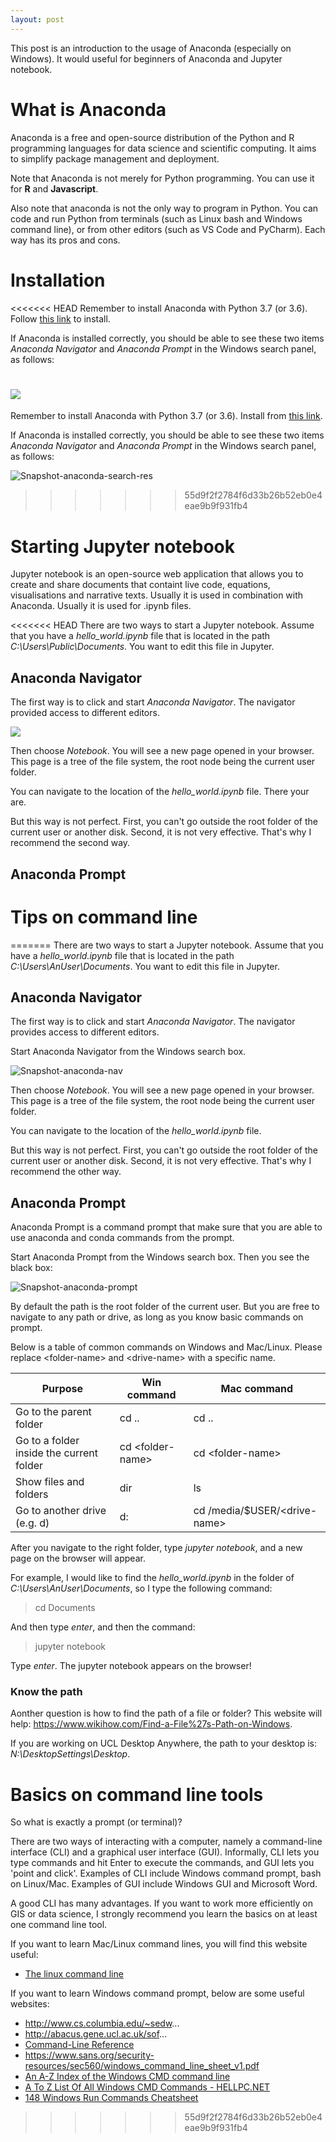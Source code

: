 ```yaml
---
layout: post
---
```


This post is an introduction to the usage of Anaconda (especially on Windows). It would useful for beginners of Anaconda and Jupyter notebook.

# What is Anaconda

Anaconda is a free and open-source distribution of the Python and R programming languages for data science and scientific computing. It aims to simplify package management and deployment.

Note that Anaconda is not merely for Python programming. You can use it for **R** and **Javascript**.

Also note that anaconda is not the only way to program in Python. You can code and run Python from terminals (such as Linux bash and Windows command line), or from other editors (such as VS Code and PyCharm). Each way has its pros and cons.

# Installation

<<<<<<< HEAD
Remember to install Anaconda with Python 3.7 (or 3.6). Follow [this link](https://docs.anaconda.com/anaconda/install/) to install. 

If Anaconda is installed correctly, you should be able to see these two items *Anaconda Navigator* and *Anaconda Prompt* in the Windows search panel, as follows:

![](images/snapshot_anaconda_search_results.png)
=======
Remember to install Anaconda with Python 3.7 (or 3.6). Install from [this link](https://docs.anaconda.com/anaconda/install/). 

If Anaconda is installed correctly, you should be able to see these two items *Anaconda Navigator* and *Anaconda Prompt* in the Windows search panel, as follows:

![Snapshot-anaconda-search-res](https://huanfachen.github.io/images/snapshot_anaconda_search_results.png)
>>>>>>> 55d9f2f2784f6d33b26b52eb0e4eae9b9f931fb4

# Starting Jupyter notebook

Jupyter notebook is an open-source web application that allows you to create and share documents that containt live code, equations, visualisations and narrative texts. Usually it is used in combination with Anaconda. Usually it is used for .ipynb files.

<<<<<<< HEAD
There are two ways to start a Jupyter notebook. Assume that you have a *hello_world.ipynb* file that is located in the path *C:\Users\Public\Documents*. You want to edit this file in Jupyter. 

## Anaconda Navigator
 
The first way is to click and start *Anaconda Navigator*. The navigator provided access to different editors. 

![](images/snapshot_anaconda_navigator.png)

Then choose *Notebook*. You will see a new page opened in your browser. This page is a tree of the file system, the root node being the current user folder. 

You can navigate to the location of the *hello_world.ipynb* file. There your are.

But this way is not perfect. First, you can't go outside the root folder of the current user or another disk. Second, it is not very effective. That's why I recommend the second way.

## Anaconda Prompt


# Tips on command line
=======
There are two ways to start a Jupyter notebook. Assume that you have a *hello_world.ipynb* file that is located in the path *C:\\Users\\AnUser\\Documents*. You want to edit this file in Jupyter. 

## Anaconda Navigator
 
The first way is to click and start *Anaconda Navigator*. The navigator provides access to different editors. 

Start Anaconda Navigator from the Windows search box.

![Snapshot-anaconda-nav](https://huanfachen.github.io/images/snapshot_anaconda_navigator.png)

Then choose *Notebook*. You will see a new page opened in your browser. This page is a tree of the file system, the root node being the current user folder. 

You can navigate to the location of the *hello_world.ipynb* file.

But this way is not perfect. First, you can't go outside the root folder of the current user or another disk. Second, it is not very effective. That's why I recommend the other way.

## Anaconda Prompt

Anaconda Prompt is a command prompt that make sure that you are able to use anaconda and conda commands from the prompt.

Start Anaconda Prompt from the Windows search box. Then you see the black box:

![Snapshot-anaconda-prompt](https://huanfachen.github.io/images/snapshot_anaconda_prompt.png)

By default the path is the root folder of the current user. But you are free to navigate to any path or drive, as long as you know basic commands on prompt.

Below is a table of common commands on Windows and Mac/Linux. Please replace \<folder-name\> and \<drive-name\> with a specific name.

Purpose | Win command | Mac command
--- | --- | ---
Go to the parent folder | cd .. | cd ..
Go to a folder inside the current folder | cd \<folder-name\> | cd \<folder-name\>
Show files and folders | dir | ls
Go to another drive (e.g. d) | d: | cd /media/$USER/\<drive-name\>

After you navigate to the right folder, type *jupyter notebook*, and a new page on the browser will appear.

For example, I would like to find the *hello_world.ipynb* in the folder of *C:\\Users\\AnUser\\Documents*, so I type the following command:

> cd Documents

And then type *enter*, and then the command:

> jupyter notebook

Type *enter*. The jupyter notebook appears on the browser!

### Know the path

Aonther question is how to find the path of a file or folder? This website will help: https://www.wikihow.com/Find-a-File%27s-Path-on-Windows.

If you are working on UCL Desktop Anywhere, the path to your desktop is: *N:\\DesktopSettings\\Desktop*.

# Basics on command line tools

So what is exactly a prompt (or terminal)?

There are two ways of interacting with a computer, namely a command-line interface (CLI) and a graphical user interface (GUI). Informally, CLI lets you type commands and hit Enter to execute the commands, and GUI lets you 'point and click'. Examples of CLI include Windows command prompt, bash on Linux/Mac. Examples of GUI include Windows GUI and Microsoft Word.

A good CLI has many advantages. If you want to work more efficiently on GIS or data science, I strongly recommend you learn the basics on at least one command line tool. 

If you want to learn Mac/Linux command lines, you will find this website useful:

- [The linux command line](http://linuxcommand.org/tlcl.php)

If you want to learn Windows command prompt, below are some useful websites:

- http://www.cs.columbia.edu/~sedw...
- http://abacus.gene.ucl.ac.uk/sof...
- [Command-Line Reference](https://docs.microsoft.com/en-us/previous-versions/windows/it-pro/windows-server-2008-R2-and-2008/cc754340(v=ws.10)?redirectedfrom=MSDN)
- https://www.sans.org/security-resources/sec560/windows_command_line_sheet_v1.pdf
- [An A-Z Index of the Windows CMD command line](https://ss64.com/nt/)
- [A To Z List Of All Windows CMD Commands - HELLPC.NET](http://www.hellpc.net/2015/08/08/a-to-z-list-of-all-windows-cmd-commands/)
- [148 Windows Run Commands Cheatsheet](https://www.maketecheasier.com/windows-run-commands/)
>>>>>>> 55d9f2f2784f6d33b26b52eb0e4eae9b9f931fb4

